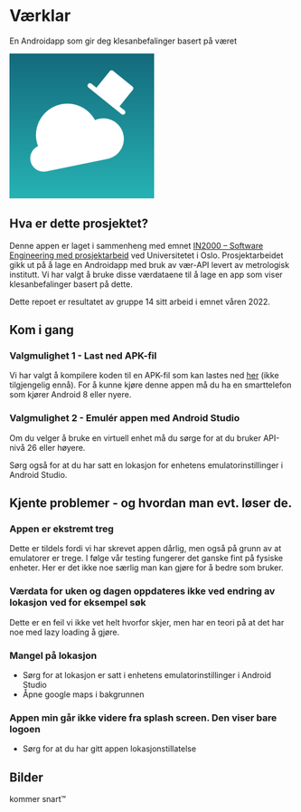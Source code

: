 # Værklar

En Androidapp som gir deg klesanbefalinger basert på været

<img src="app/src/main/ic_launcher-playstore.png" width=256>


## Hva er dette prosjektet?

Denne appen er laget i sammenheng med emnet [IN2000 – Software Engineering med prosjektarbeid](https://www.uio.no/studier/emner/matnat/ifi/IN2000/) ved Universitetet i Oslo. Prosjektarbeidet gikk ut på å lage en Androidapp med bruk av vær-API levert av metrologisk institutt. Vi har valgt å bruke disse værdataene til å lage en app som viser klesanbefalinger basert på dette.

Dette repoet er resultatet av gruppe 14 sitt arbeid i emnet våren 2022.


## Kom i gang

### Valgmulighet 1 - Last ned APK-fil

Vi har valgt å kompilere koden til en APK-fil som kan lastes ned [her](https://github.com/IN2000-v22-gruppe14/vaerklar/releases) (ikke tilgjengelig ennå). For å kunne kjøre denne appen må du ha en smarttelefon som kjører Android 8 eller nyere.


### Valgmulighet 2 - Emulér appen med Android Studio

Om du velger å bruke en virtuell enhet må du sørge for at du bruker API-nivå 26 eller høyere.

Sørg også for at du har satt en lokasjon for enhetens emulatorinstillinger i Android Studio.


## Kjente problemer - og hvordan man evt. løser de.

### Appen er ekstremt treg

Dette er tildels fordi vi har skrevet appen dårlig, men også på grunn av at emulatorer er trege. I følge vår testing fungerer det ganske fint på fysiske enheter. Her er det ikke noe særlig man kan gjøre for å bedre som bruker.

### Værdata for uken og dagen oppdateres ikke ved endring av lokasjon ved for eksempel søk

Dette er en feil vi ikke vet helt hvorfor skjer, men har en teori på at det har noe med lazy loading å gjøre.
### Mangel på lokasjon

* Sørg for at lokasjon er satt i enhetens emulatorinstillinger i Android Studio
* Åpne google maps i bakgrunnen

### Appen min går ikke videre fra splash screen. Den viser bare logoen

* Sørg for at du har gitt appen lokasjonstillatelse


## Bilder

kommer snart™️
